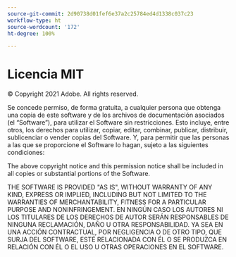 ```yaml
---
source-git-commit: 2d90738d01fef6e37a2c25784ed4d1338c037c23
workflow-type: ht
source-wordcount: '172'
ht-degree: 100%

---
```

# Licencia MIT

© Copyright 2021 Adobe. All rights reserved.

Se concede permiso, de forma gratuita, a cualquier persona que obtenga una copia de este software y de los archivos de documentación asociados (el “Software”), para utilizar el Software sin restricciones. Esto incluye, entre otros, los derechos para utilizar, copiar, editar, combinar, publicar, distribuir, sublicenciar o vender copias del Software. Y, para permitir que las personas a las que se proporcione el Software lo hagan, sujeto a las siguientes condiciones:

The above copyright notice and this permission notice shall be included in all
copies or substantial portions of the Software.

THE SOFTWARE IS PROVIDED &quot;AS IS&quot;, WITHOUT WARRANTY OF ANY KIND, EXPRESS OR
IMPLIED, INCLUDING BUT NOT LIMITED TO THE WARRANTIES OF MERCHANTABILITY,
FITNESS FOR A PARTICULAR PURPOSE AND NONINFRINGEMENT. EN NINGÚN CASO LOS AUTORES NI LOS TITULARES DE LOS DERECHOS DE AUTOR SERÁN RESPONSABLES DE NINGUNA RECLAMACIÓN, DAÑO U OTRA RESPONSABILIDAD. YA SEA EN UNA ACCIÓN CONTRACTUAL, POR NEGLIGENCIA O DE OTRO TIPO, QUE SURJA DEL SOFTWARE, ESTÉ RELACIONADA CON ÉL O SE PRODUZCA EN RELACIÓN CON ÉL O EL USO U OTRAS OPERACIONES EN EL SOFTWARE.
